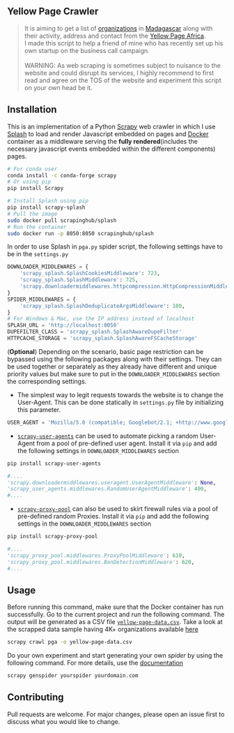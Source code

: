 ## Yellow Page Crawler
 
> It is aiming to get a list of [organizations](https://github.com/naivomah3/yellowpage-harvesting/blob/master/yellow-page-data.csv) in [Madagascar](https://www.yellowpagesofafrica.com/country/madagascar/) along with their activity, address and contact from the [Yellow Page Africa](https://www.yellowpagesofafrica.com/). \
> I made this script to help a friend of mine who has recently set up his own startup on the business call campaign. \
\
> WARNING: 
> As web scraping is sometimes subject to nuisance to the website and could disrupt its services, I highly recommend to first read and agree on the TOS of the website and experiment this script on your own head be it. 


## Installation

This is an implementation of a Python [Scrapy](https://scrapy.org/) web crawler in which I use [Splash](https://splash.readthedocs.io/en/stable/index.html) to load and render Javascript embedded on pages and [Docker](https://www.docker.com/) container as a middleware serving the **fully rendered**(includes the necessary javascript events embedded within the different components) pages. 


```bash
# For conda user 
conda install -c conda-forge scrapy
# Or using pip 
pip install Scrapy

# Install Splash using pip 
pip install scrapy-splash
# Pull the image 
sudo docker pull scrapinghub/splash
# Run the container
sudo docker run -p 8050:8050 scrapinghub/splash
```
In order to use Splash in `pga.py` spider script, the following settings have to be in the `settings.py`
```python
DOWNLOADER_MIDDLEWARES = {
    'scrapy_splash.SplashCookiesMiddleware': 723,
    'scrapy_splash.SplashMiddleware': 725,
    'scrapy.downloadermiddlewares.httpcompression.HttpCompressionMiddleware': 810,
}
SPIDER_MIDDLEWARES = {
    'scrapy_splash.SplashDeduplicateArgsMiddleware': 100,
}
# For Windows & Mac, use the IP address instead of localhost 
SPLASH_URL = 'http://localhost:8050' 
DUPEFILTER_CLASS = 'scrapy_splash.SplashAwareDupeFilter'
HTTPCACHE_STORAGE = 'scrapy_splash.SplashAwareFSCacheStorage'
```

(**Optional**) Depending on the scenario, basic page restriction can be bypassed using the following packages along with their settings. They can be used together or separately as they already have different and unique priority values but make sure to put in the `DOWNLOADER_MIDDLEWARES` section the corresponding settings. 

- The simplest way to legit requests towards the website is to change the User-Agent. This can be done statically in `settings.py` file by initializing this parameter. 
```python 
USER_AGENT = 'Mozilla/5.0 (compatible; Googlebot/2.1; +http://www.google.com/bot.html)'
```

- [`scrapy-user-agents`](https://pypi.org/project/scrapy-fake-useragent/) can be used to automate picking a random User-Agent from a pool of pre-defined user agent. Install it via `pip` and add the following settings in `DOWNLOADER_MIDDLEWARES` section
```bash 
pip install scrapy-user-agents
```
```python
#....
'scrapy.downloadermiddlewares.useragent.UserAgentMiddleware': None,
'scrapy_user_agents.middlewares.RandomUserAgentMiddleware': 400,
#....
```

- [`scrapy-proxy-pool`](https://pypi.org/project/scrapy-proxy-pool/) can also be used to skirt firewall rules via a pool of pre-defined random Proxies. Install it via `pip` and add the following settings in the `DOWNLOADER_MIDDLEWARES` section
```bash 
pip install scrapy-proxy-pool
```
```python
#....
'scrapy_proxy_pool.middlewares.ProxyPoolMiddleware': 610,
'scrapy_proxy_pool.middlewares.BanDetectionMiddleware': 620,
#....
```
## Usage 
Before running this command, make sure that the Docker container has run successfully. Go to the current project and run the following command. The output will be generated as a CSV file  [`yellow-page-data.csv`](https://github.com/naivomah3/yellowpage-harvesting/blob/master/yellow-page-data.csv). 
Take a look at the scrapped data sample having 4K+ organizations available [here](https://github.com/naivomah3/yellowpage-harvesting/blob/master/yellow-page-data.csv)
```bash
scrapy crawl pga -o yellow-page-data.csv
```
Do your own experiment and start generating your own *spider* by using the following command. For more details, use the [documentation](https://docs.scrapy.org/en/latest/topics/commands.html)
```bash
scrapy genspider yourspider yourdomain.com
```


## Contributing
Pull requests are welcome. For major changes, please open an issue first to discuss what you would like to change.
